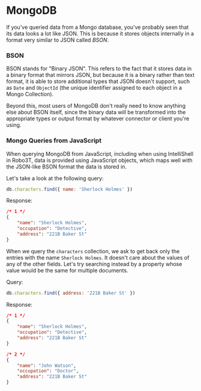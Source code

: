# MongoDB
If you've queried data from a Mongo database, you've probably seen that its data looks a lot like JSON. This is because it stores objects internally in a format very similar to JSON called _BSON_.

### BSON
BSON stands for "Binary JSON". This refers to the fact that it stores data in a binary format that mirrors JSON, but because it is a binary rather than text format, it is able to store additional types that JSON doesn't support, such as `Date` and `ObjectId` (the unique identifier assigned to each object in a Mongo Collection).

Beyond this, most users of MongoDB don't really need to know anything else about BSON itself, since the binary data will be transformed into the appropriate types or output format by whatever connector or client you're using.

### Mongo Queries from JavaScript
When querying MongoDB from JavaScript, including when using IntelliShell in Robo3T, data is provided using JavaScript objects, which maps well with the JSON-like BSON format the data is stored in.

Let's take a look at the following query:
```JavaScript
db.characters.find({ name: 'Sherlock Holmes' })
```
Response:
```JSON
/* 1 */
{
    "name": "Sherlock Holmes",
    "occupation": "Detective",
    "address": "221B Baker St"
}
```

When we query the `characters` collection, we ask to get back only the entries with the name `Sherlock Holmes`. It doesn't care about the values of any of the other fields. Let's try searching instead by a property whose value would be the same for multiple documents.

Query:
```JavaScript
db.characters.find({ address: '221B Baker St' })
```
Response:
```JSON
/* 1 */
{
    "name": "Sherlock Holmes",
    "occupation": "Detective",
    "address": "221B Baker St"
}

/* 2 */
{
    "name": "John Watson",
    "occupation": "Doctor",
    "address": "221B Baker St"
}
```